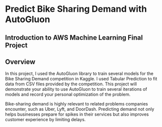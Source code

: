 # Predict Bike Sharing Demand with AutoGluon

## Introduction to AWS Machine Learning Final Project

## Overview
In this project, I used the AutoGluon library to train several models for the Bike Sharing Demand competition in Kaggle. I used Tabular Prediction to fit data from CSV files provided by the competition. This project will demonstrate your ability to use AutoGluon to train several iterations of models and record your personal optimization of the problem.

Bike-sharing demand is highly relevant to related problems companies encounter, such as Uber, Lyft, and DoorDash. Predicting demand not only helps businesses prepare for spikes in their services but also improves customer experience by limiting delays.

